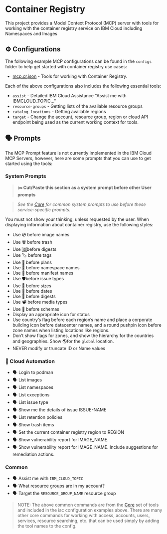 # Container Registry

This project provides a Model Context Protocol (MCP) server with tools for working with the container registry service on IBM Cloud including Namespaces and Images

## ⚙️ Configurations

The following example MCP configurations can be found in the `configs` folder to help get started with container registry use cases:

- [mcp.cr.json](https://github.com/IBM-Cloud/ibmcloud-mcp-server/blob/main/src/container-registry/configs/mcp.cr.json) - Tools for working with Container Registry.

Each of the above configurations also includes the following essential tools:

- `assist` - Detailed IBM Cloud Assistance "Assist me with IBMCLOUD_TOPIC..."
- `resource-groups` - Getting lists of the available resource groups
- `catalog_locations` - Getting available regions
- `target` - Change the account, resource group, region or cloud API endpoint being used as the current working context for tools.

## 🗣️ Prompts

The MCP Prompt feature is not currently implemented in the IBM Cloud MCP Servers, however, here are some prompts that you can 
use to get started using the tools:

### System Prompts

> **✂️ Cut/Paste this section as a system prompt before other User prompts**

> _See the [Core](https://github.com/IBM-Cloud/ibmcloud-mcp-server/blob/main/src/core/README.md) for common system prompts to use before these service-specific prompts._

You must not show your thinking, unless requested by the user.
When displaying information about container registry, use the following styles:

- Use 💿 before image names
- Use 🗑️ before trash
- Use 🆔before digests
- Use 🏷️ before tags
- Use 🧾 before plans
- Use 📇 before namespace names
- Use 📜 before manifest names
- Use 🛡️before issue types
- Use 📏 before sizes
- Use 📅 before dates
- Use 📇 before digests
- Use 📽️ before media types
- Use 📐 before schemas
- Display an appropriate icon for status
- Use country’s flag before each region’s name and place a corporate building icon before datacenter names, and a round pushpin icon before zone names when listing locations like regions.
- Don’t show flags for zones, and show the hierarchy for the countries and geographies. Show 🌎for the `global` location.
- NEVER modify or truncate ID or Name values

### 🤖 Cloud Automation

- 🗣️ Login to podman
- 🗣️ List images
- 🗣️ List namespaces
- 🗣️ List exceptions
- 🗣️ List issue type
- 🗣️ Show me the details of issue ISSUE-NAME
- 🗣️ List retention policies
- 🗣️ Show trash items
- 🗣️ Set the current container registry region to REGION
- 🗣️ Show vulnerability report for IMAGE_NAME.
- 🗣️ Show vulnerability report for IMAGE_NAME.  Include suggestions for remediation actions.

### Common

- 🗣️ Assist me with `IBM_CLOUD_TOPIC`
- 🗣️ What resource groups are in my account?
- 🗣️ Target the `RESOURCE_GROUP_NAME` resource group

> NOTE: The above common commands are from the [Core](https://github.com/IBM-Cloud/ibmcloud-mcp-server/blob/main/src/core/README.md) set of tools and included in the iac configuration examples above.  There are many other core commands for working with access, accounts, users, services, resource searching, etc. that can be used simply by adding the tool names to the config.
